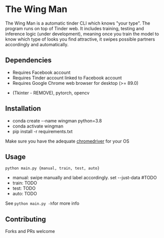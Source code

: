 # The Wing Man

The Wing Man is a automatic tinder CLI which knows "your type". The program runs on top of Tinder web.
It includes training, testing and inference logic (under development), meaning once you train the model to know which type of looks you find attractive, it swipes possible partners accordingly and automatically.

## Dependencies

* Requires Facebook account
* Requires Tinder account linked to Facebook account
* Requires Google Chrome web browser for desktop (>= 89.0)

- (Tkinter - REMOVE), pytorch, opencv
## Installation

* conda create --name wingman python=3.8
* conda activate wingman
* pip install -r requirements.txt 

Make sure you have the adequate [chromedriver](https://chromedriver.chromium.org/) for your OS

## Usage

``python main.py {manual, train, test, auto}``

- manual: swipe manually and label accordingly. set --just-data #TODO
- train: TODO
- test: TODO
- auto: TODO

See ``python main.py -h``for more info

## Contributing

Forks and PRs welcome
